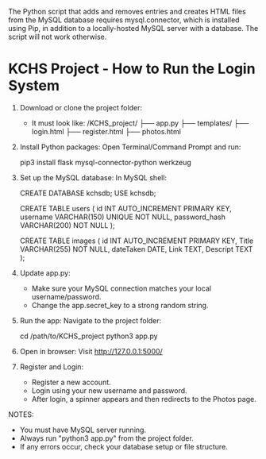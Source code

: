 The Python script that adds and removes entries and creates HTML files from the MySQL database requires mysql.connector, which is installed using Pip, in addition to a locally-hosted MySQL server with a database. The script will not work otherwise.


KCHS Project - How to Run the Login System
===========================================

1. Download or clone the project folder:
   - It must look like:
     /KCHS_project/
     ├── app.py
     ├── templates/
         ├── login.html
         ├── register.html
         ├── photos.html

2. Install Python packages:
   Open Terminal/Command Prompt and run:

   pip3 install flask mysql-connector-python werkzeug

3. Set up the MySQL database:
   In MySQL shell:

   CREATE DATABASE kchsdb;
   USE kchsdb;

   CREATE TABLE users (
       id INT AUTO_INCREMENT PRIMARY KEY,
       username VARCHAR(150) UNIQUE NOT NULL,
       password_hash VARCHAR(200) NOT NULL
   );

   CREATE TABLE images (
       id INT AUTO_INCREMENT PRIMARY KEY,
       Title VARCHAR(255) NOT NULL,
       dateTaken DATE,
       Link TEXT,
       Descript TEXT
   );

4. Update app.py:
   - Make sure your MySQL connection matches your local username/password.
   - Change the app.secret_key to a strong random string.

5. Run the app:
   Navigate to the project folder:

   cd /path/to/KCHS_project
   python3 app.py

6. Open in browser:
   Visit http://127.0.0.1:5000/

7. Register and Login:
   - Register a new account.
   - Login using your new username and password.
   - After login, a spinner appears and then redirects to the Photos page.

NOTES:
- You must have MySQL server running.
- Always run "python3 app.py" from the project folder.
- If any errors occur, check your database setup or file structure.
